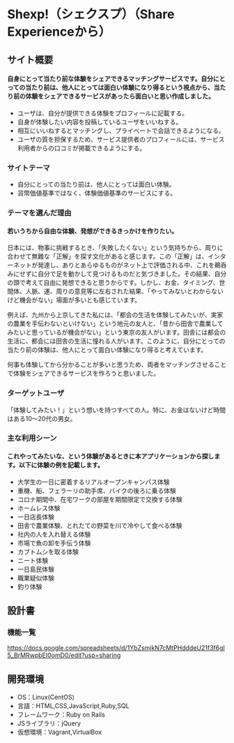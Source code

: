 # Shexp!（シェクスプ）（Share Experienceから）

## サイト概要
#### 自身にとって当たり前な体験をシェアできるマッチングサービスです。自分にとっての当たり前は、他人にとっては面白い体験になり得るという視点から、当たり前の体験をシェアできるサービスがあったら面白いと思い作成しました。
- ユーザは、自分が提供できる体験をプロフィールに記載する。
- 自身が体験したい内容を投稿しているユーザをいいねする。
- 相互にいいねするとマッチングし、プライベートで会話できるようになる。
- ユーザの質を担保するため、サービス提供者のプロフィールには、サービス利用者からの口コミが掲載できるようにする。

### サイトテーマ
- 自分にとっての当たり前は、他人にとっては面白い体験。
- 貨幣価値基準ではなく、体験価値基準のサービスにする。

### テーマを選んだ理由
#### 若いうちから自由な体験、発想ができるきっかけを作りたい。
日本には、物事に挑戦するとき、「失敗したくない」という気持ちから、周りに合わせて無難な「正解」を探す文化があると感じます。この「正解」は、インターネットが発達し、ありとあらゆるものがネット上で評価される中、これを鵜呑みにせずに自分で足を動かして見つけるものだと気づきました。その結果、自分の頭で考えて自由に発想できると思うからです。しかし、お金、タイミング、世間体、人脈、運、周りの意見等に左右された結果、「やってみないとわからないけど機会がない」場面が多いとも感じています。

例えば、九州から上京してきた私には、「都会の生活を体験してみたいが、実家の農業を手伝わないといけない」という地元の友人と、「昔から田舎で農業してみたいと思っているが機会がない」という東京の友人がいます。田舎には都会の生活に、都会には田舎の生活に憧れる人がいます。このように、自分にとっての当たり前の体験は、他人にとって面白い体験になり得ると考えています。

何事も体験してから分かることが多いと思うため、両者をマッチングさせることで体験をシェアできるサービスを作ろうと思いました。

### ターゲットユーザ
「体験してみたい！」という想いを持つすべての人。特に、お金はないけど時間はある10～20代の男女。

### 主な利用シーン
#### これやってみたいな、という体験があるときに本アプリケーションから探します。以下に体験の例を記載します。
- 大学生の一日に密着するリアルオープンキャンパス体験
- 重機、船、フェラーリの助手席、バイクの後ろに乗る体験
- コロナ期間中、在宅ワークの部屋を期間限定で交換する体験
- ホームレス体験
- 一日店長体験
- 田舎で農業体験、とれたての野菜を川で冷やして食べる体験
- 社内の人を入れ替える体験
- 市場で魚の卸を手伝う体験
- カブトムシを取る体験
- ニート体験
- 一日島民体験
- 職業疑似体験
- 釣り体験

## 設計書

### 機能一覧
https://docs.google.com/spreadsheets/d/1YbZsmjkN7cMtPHdddeU21f3f6gl5_BrMRwpbEI0omD0/edit?usp=sharing

## 開発環境
- OS：Linux(CentOS)
- 言語：HTML,CSS,JavaScript,Ruby,SQL
- フレームワーク：Ruby on Rails
- JSライブラリ：jQuery
- 仮想環境：Vagrant,VirtualBox
